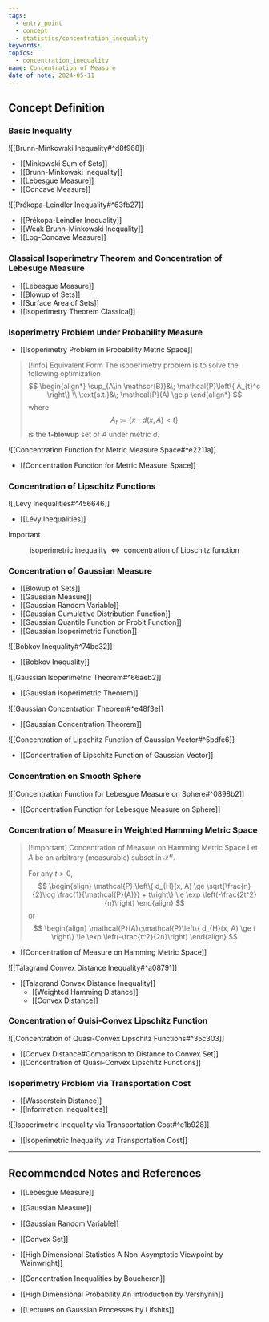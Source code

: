 ```yaml
---
tags:
  - entry_point
  - concept
  - statistics/concentration_inequality
keywords: 
topics:
  - concentration_inequality
name: Concentration of Measure
date of note: 2024-05-11
---
```


## Concept Definition

### Basic Inequality

![[Brunn-Minkowski Inequality#^d8f968]]

- [[Minkowski Sum of Sets]]
- [[Brunn-Minkowski Inequality]]
- [[Lebesgue Measure]]
- [[Concave Measure]]

![[Prékopa-Leindler Inequality#^63fb27]]

- [[Prékopa-Leindler Inequality]]
- [[Weak Brunn-Minkowski Inequality]]
- [[Log-Concave Measure]]

### Classical Isoperimetry Theorem and Concentration of Lebesuge Measure

- [[Lebesgue Measure]]
- [[Blowup of Sets]]
- [[Surface Area of Sets]]
- [[Isoperimetry Theorem Classical]]

### Isoperimetry Problem under Probability Measure

- [[Isoperimetry Problem in Probability Metric Space]]

>[!info] Equivalent Form
>The isoperimetry problem is to solve the following optimization
>$$
>\begin{align*}
>\sup_{A\in \mathscr{B}}&\; \mathcal{P}\left\{ A_{t}^c \right\} \\
>\text{s.t.}&\; \mathcal{P}(A) \ge p
\end{align*}
>$$
>where
>$$
>A_{t} := \left\{ x: d(x, A) < t \right\}
>$$
>is the **t-blowup** set of $A$ under metric $d$.

![[Concentration Function for Metric Measure Space#^e2211a]]

- [[Concentration Function for Metric Measure Space]]

### Concentration of Lipschitz Functions

![[Lévy Inequalities#^456646]]

- [[Lévy Inequalities]]

>[!important]
>$$
>\text{isoperimetric inequality } \; \iff \; \text{ concentration of Lipschitz function}
>$$  

### Concentration of Gaussian Measure

- [[Blowup of Sets]]
- [[Gaussian Measure]]
- [[Gaussian Random Variable]]
- [[Gaussian Cumulative Distribution Function]]
- [[Gaussian Quantile Function or Probit Function]]
- [[Gaussian Isoperimetric Function]]

![[Bobkov Inequality#^74be32]]

- [[Bobkov Inequality]]

![[Gaussian Isoperimetric Theorem#^66aeb2]]

- [[Gaussian Isoperimetric Theorem]]


![[Gaussian Concentration Theorem#^e48f3e]]

- [[Gaussian Concentration Theorem]]

![[Concentration of Lipschitz Function of Gaussian Vector#^5bdfe6]]

- [[Concentration of Lipschitz Function of Gaussian Vector]]

### Concentration on Smooth Sphere 


![[Concentration Function for Lebesgue Measure on Sphere#^0898b2]]


- [[Concentration Function for Lebesgue Measure on Sphere]]

### Concentration of Measure in Weighted Hamming Metric Space

>[!important] Concentration of Measure on Hamming Metric Space
>Let $A$ be an arbitrary (measurable) subset in $\mathcal{X}^n$.
>
> For any $t >0$, 
>$$
> \begin{align}
> \mathcal{P} \left\{  d_{H}(x, A) \ge \sqrt{\frac{n}{2}\log \frac{1}{\mathcal{P}(A)}} + t\right\}   \le \exp \left(-\frac{2t^2}{n}\right)  
> \end{align}
>$$ 
>or
> $$
> \begin{align}
> \mathcal{P}(A)\;\mathcal{P}\left\{ d_{H}(x, A) \ge t \right\}  \le \exp \left(-\frac{t^2}{2n}\right) 
> \end{align}
>$$ 

- [[Concentration of Measure on Hamming Metric Space]]

![[Talagrand Convex Distance Inequality#^a08791]]

- [[Talagrand Convex Distance Inequality]]
	- [[Weighted Hamming Distance]]
	- [[Convex Distance]]

### Concentration of Quisi-Convex Lipschitz Function

![[Concentration of Quasi-Convex Lipschitz Functions#^35c303]]

- [[Convex Distance#Comparison to Distance to Convex Set]]
- [[Concentration of Quasi-Convex Lipschitz Functions]]

### Isoperimetry Problem via Transportation Cost 

- [[Wasserstein Distance]]
- [[Information Inequalities]]

![[Isoperimetric Inequality via Transportation Cost#^e1b928]]

- [[Isoperimetric Inequality via Transportation Cost]]




-----------
##  Recommended Notes and References


- [[Lebesgue Measure]]
- [[Gaussian Measure]]
- [[Gaussian Random Variable]]
- [[Convex Set]]


- [[High Dimensional Statistics A Non-Asymptotic Viewpoint by Wainwright]]
- [[Concentration Inequalities by Boucheron]]
- [[High Dimensional Probability An Introduction by Vershynin]]
- [[Lectures on Gaussian Processes by Lifshits]]